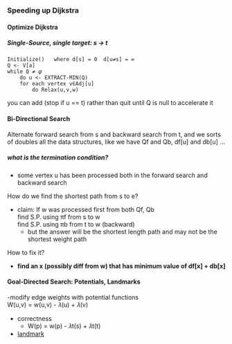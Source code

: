 ### Speeding up Dijkstra

#### Optimize Dijkstra

##### Single-Source, single target: s -> t

```
Initialize()   where d[s] = 0  d[u≠s] = ∞
Q <- V[a]
while Q ≠ 𝜑
	do u <- EXTRACT-MIN(Q)
	for each vertex v∈Adj[u]
		do Relax(u,v,w)
```

you can add (stop if u == t) rather than quit until Q is null to accelerate it

#### Bi-Directional Search

Alternate forward search from s and backward search from t, and we sorts of doubles all the data structures, like we have Qf and Qb, df[u] and db[u] ...

##### what is the termination condition?

- some vertex u has been processed both in the forward search and backward search

How do we find the shortest path from s to e?

- claim: If w was processed first from both Qf, Qb  
  find S.P. using πf from s to w  
  find S.P. using πb from t to w (backward)
  - but the answer will be the shortest length path and may not be the shortest weight path

How to fix it?

- **find an x (possibly diff from w) that has minimum value of df[x] + db[x]**

#### Goal-Directed Search: Potentials, Landmarks

-modify edge weights with potential functions  
W(u,v) = w(u,v) - 𝜆(u) + 𝜆(v)

- correctness
  - W(p) = w(p) - 𝜆t(s) + 𝜆t(t)
- [landmark](https://ocw.mit.edu/courses/electrical-engineering-and-computer-science/6-006-introduction-to-algorithms-fall-2011/lecture-videos/MIT6_006F11_lec18.pdf)





